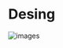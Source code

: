 # Desing
![images](https://user-images.githubusercontent.com/44004499/47642507-ba13c000-db60-11e8-92d2-fe761520fe3c.jpg)

